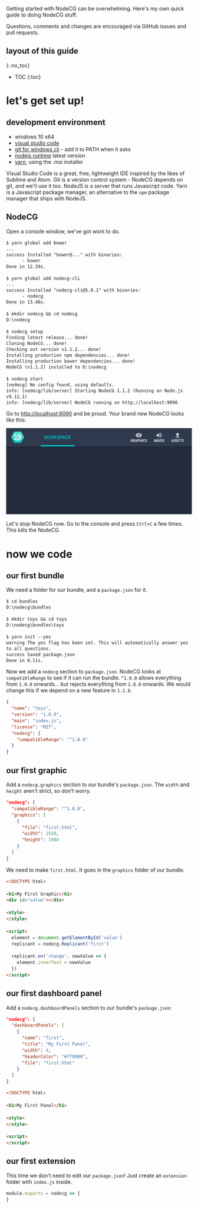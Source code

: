 Getting started with NodeCG can be overwhelming.
Here's my own quick guide to doing NodeCG stuff.

Questions, comments and changes are encouraged via GitHub issues and pull requests.

## layout of this guide
{:.no_toc}
* TOC
{:toc}



# let's get set up!

## development environment
* windows 10 x64
* [visual studio code](https://code.visualstudio.com)
* [git for windows cli](https://git-scm.com/downloads) - add it to PATH when it asks
* [nodejs runtime](https://nodejs.org) latest version
* [yarn](https://yarnpkg.com), using the .msi installer

Visual Studio Code is a great, free, lightweight IDE inspired by the likes of Sublime and Atom.
Git is a version control system - NodeCG depends on git, and we'll use it too.
NodeJS is a server that runs Javascript code.
Yarn is a Javascript package manager, an alternative to the `npm` package manager that ships with NodeJS.

## NodeCG
Open a console window, we've got work to do.

```console
$ yarn global add bower
...
success Installed "bower@..." with binaries:
      - bower
Done in 12.34s.

$ yarn global add nodecg-cli
...
success Installed "nodecg-cli@5.0.1" with binaries:
      - nodecg
Done in 13.46s.

$ mkdir nodecg && cd nodecg
D:\nodecg

$ nodecg setup
Finding latest release... done!
Cloning NodeCG... done!
Checking out version v1.1.2... done!
Installing production npm dependencies... done!
Installing production bower dependencies... done!
NodeCG (v1.1.2) installed to D:\nodecg

$ nodecg start
[nodecg] No config found, using defaults.
info: [nodecg/lib/server] Starting NodeCG 1.1.2 (Running on Node.js v9.11.1)
info: [nodecg/lib/server] NodeCG running on http://localhost:9090
```

Go to <http://localhost:9090> and be proud.
Your brand new NodeCG looks like this:

![Success!](assets/screencapture-localhost-9090-dashboard-2018-07-31-02_04_44.png)

Let's stop NodeCG now.
Go to the console and press `Ctrl+C` a few times.
This kills the NodeCG.



# now we code

## our first bundle
We need a folder for our bundle, and a `package.json` for it.

```console
$ cd bundles
D:\nodecg\bundles

$ mkdir toys && cd toys
D:\nodecg\bundles\toys

$ yarn init --yes
warning The yes flag has been set. This will automatically answer yes to all questions.
success Saved package.json
Done in 0.11s.
```

Now we add a `nodecg` section to `package.json`.
NodeCG looks at `compatibleRange` to see if it can run the bundle.
`^1.0.0` allows everything from `1.0.0` onwards...
but rejects everything from `2.0.0` onwards.
We would change this if we depend on a new feature in `1.1.0`.

```json
{
  "name": "toys",
  "version": "1.0.0",
  "main": "index.js",
  "license": "MIT",
  "nodecg": {
    "compatibleRange": "^1.0.0"
  }
}
```

## our first graphic
Add a `nodecg.graphics` section to our bundle's `package.json`.
The `width` and `height` aren't strict, so don't worry.

```json
"nodecg": {
  "compatibleRange": "^1.0.0",
  "graphics": [
    {
      "file": "first.html",
      "width": 1920,
      "height": 1080
    }
  ]
}
```

We need to make `first.html`.
It goes in the `graphics` folder of our bundle.

```html
<!DOCTYPE html>

<h1>My First Graphic</h1>
<div id="value"></div>

<style>
</style>

<script>
  element = document.getElementById('value')
  replicant = nodecg.Replicant('first')
  
  replicant.on('change', newValue => {
    element.innerText = newValue
  })
</script>
```

## our first dashboard panel
Add a `nodecg.dashboardPanels` section to our bundle's `package.json`:

```json
"nodecg": {
  "dashboardPanels": [
    {
      "name": "first",
      "title": "My First Panel",
      "width": 4,
      "headerColor": "#ff9900",
      "file": "first.html"
    }
  ]
}
```

```html
<!DOCTYPE html>

<h1>My First Panel</h1>

<style>
</style>

<script>
</script>
```

## our first extension
This time we don't need to edit our `package.json`!
Just create an `extension` folder with `index.js` inside.

```js
module.exports = nodecg => {
}
```
